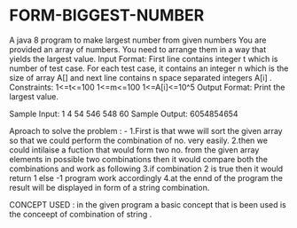 # FORM-BIGGEST-NUMBER
A java 8 program to make largest number from given numbers
You are provided an array of numbers. You need to arrange them in a way that yields the largest value.
Input Format:
First line contains integer t which is number of test case. For each test case, it contains an integer n which is the size of array A[] and next line contains n space separated integers A[i] .
Constraints:
1<=t<=100
1<=m<=100
1<=A[i]<=10^5
Output Format:
Print the largest value.

Sample Input:
1
4
54 546 548 60
Sample Output:
6054854654

Aproach to solve the problem : - 
1.First is  that wwe will sort the given array so that we could perform the combination of no. very easily. 
2.then we could intilaise a fuction that would form two no. from the given array elements in possible two  combinations then it would  compare both the combinations and work as following 
3.if combination 2 is true then it would return 1 else -1 program work accordingly 
4.at the ennd of the program the result  will be displayed in form of a string combination. 

CONCEPT USED : 
in the given program a basic concept that is been used is the conceept of combination of string .

